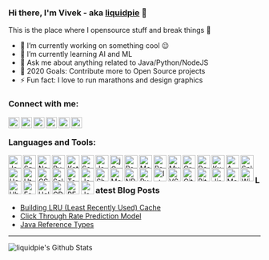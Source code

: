 ### Hi there, I'm Vivek - aka [liquidpie][website] 👋
This is the place where I opensource stuff and break things :rofl:

- 🔭 I’m currently working on something cool :wink:
- 🌱 I’m currently learning AI and ML
- 💬 Ask me about anything related to Java/Python/NodeJS
- 🥅 2020 Goals: Contribute more to Open Source projects
- ⚡ Fun fact: I love to run marathons and design graphics 


### Connect with me:

[<img align="left" alt="vivekjaiswal.me" width="22px" src="https://img.icons8.com/ios/50/000000/share-2.png" />][website]
[<img align="left" alt="liquidpie | Stackoverflow" width="22px" src="https://img.icons8.com/ios/50/000000/stackoverflow.png" />][stackoverflow]
[<img align="left" alt="liquidpie | Twitter" width="22px" src="https://img.icons8.com/ios/50/000000/twitter.png" />][twitter]
[<img align="left" alt="liquidpie | LinkedIn" width="22px" src="https://img.icons8.com/ios/50/000000/linkedin.png" />][linkedin]
[<img align="left" alt="liquidpie | Quora" width="22px" src="https://img.icons8.com/windows/32/000000/quora.png" />][quora]
[<img align="left" alt="liquidpie | Medium" width="22px" src="https://img.icons8.com/ios/50/000000/medium-logo.png" />][medium]

<br />

### Languages and Tools:

[<img align="left" alt="Java" width="26px" src="https://img.icons8.com/dusk/64/000000/java-coffee-cup-logo.png" />][website]
[<img align="left" alt="Spring" width="26px" src="https://img.icons8.com/color/48/000000/spring-logo.png" />][website]
[<img align="left" alt="NodeJS" width="26px" src="https://img.icons8.com/color/48/000000/nodejs.png" />][website]
[<img align="left" alt="Pyhton" width="26px" src="https://img.icons8.com/color/48/000000/python.png" />][website]
[<img align="left" alt="Kotlin" width="26px" src="https://img.icons8.com/color/48/000000/kotlin.png" />][website]
[<img align="left" alt="Scala" width="26px" src="https://img.icons8.com/dusk/64/000000/scala.png" />][website]
[<img align="left" alt="Javascript" width="26px" src="https://img.icons8.com/color/48/000000/javascript.png" />][website]
[<img align="left" alt="jQuery" width="26px" src="https://img.icons8.com/ios-filled/50/000000/jquery.png" />][website]
[<img align="left" alt="PostgreSQL" width="26px" src="https://img.icons8.com/color/48/000000/postgreesql.png" />][website]
[<img align="left" alt="MongoDB" width="26px" src="https://img.icons8.com/color/48/000000/mongodb.png" />][website]
[<img align="left" alt="Redis" width="26px" src="https://img.icons8.com/color/48/000000/redis.png" />][website]
[<img align="left" alt="MySQL" width="26px" src="https://img.icons8.com/office/80/000000/mysql.png" />][website]
[<img align="left" alt="GraphQL" width="26px" src="https://img.icons8.com/color/48/000000/graphql.png" />][website]
[<img align="left" alt="Docker" width="26px" src="https://img.icons8.com/color/48/000000/docker.png" />][website]
[<img align="left" alt="Kubernetes" width="26px" src="https://img.icons8.com/color/48/000000/kubernetes.png" />][website]
[<img align="left" alt="AWS" width="26px" src="https://img.icons8.com/color/48/000000/amazon-web-services.png" />][website]
[<img align="left" alt="Splunk" width="26px" src="https://img.icons8.com/color/48/000000/splunk.png" />][website]
[<img align="left" alt="Heroku" width="26px" src="https://img.icons8.com/color/48/000000/heroku.png" />][website]
[<img align="left" alt="Html5" width="26px" src="https://img.icons8.com/color/48/000000/html-5.png" />][website]
[<img align="left" alt="CSS3" width="26px" src="https://img.icons8.com/dusk/48/000000/css3.png" />][website]
[<img align="left" alt="Salesforce" width="26px" src="https://img.icons8.com/color/48/000000/salesforce.png" />][website]
[<img align="left" alt="Tomcat" width="26px" src="https://img.icons8.com/color/48/000000/tomcat.png" />][website]
[<img align="left" alt="Jenkins" width="26px" src="https://img.icons8.com/color/48/000000/jenkins.png" />][website]
[<img align="left" alt="Shell" width="26px" src="https://img.icons8.com/fluent/48/000000/console.png" />][website]
[<img align="left" alt="Matlab" width="26px" src="https://img.icons8.com/nolan/64/matlab.png" />][website]
[<img align="left" alt="NPM" width="26px" src="https://img.icons8.com/color/48/000000/npm.png" />][website]
[<img align="left" alt="PyCharm" width="26px" src="https://img.icons8.com/color/48/000000/pycharm.png" />][website]
[<img align="left" alt="IntelliJ" width="26px" src="https://img.icons8.com/color/48/000000/intellij-idea.png" />][website]
[<img align="left" alt="VS Code" width="26px" src="https://img.icons8.com/fluent/48/000000/visual-studio-code-2019.png" />][website]
[<img align="left" alt="Git" width="26px" src="https://img.icons8.com/color/48/000000/git.png" />][website]
[<img align="left" alt="Bitbucket" width="26px" src="https://img.icons8.com/color/48/000000/bitbucket.png" />][website]
[<img align="left" alt="Jira" width="26px" src="https://img.icons8.com/color/48/000000/jira.png" />][website]
[<img align="left" alt="MacOS" width="26px" src="https://img.icons8.com/color/48/000000/mac-logo.png" />][website]
[<img align="left" alt="Windows" width="26px" src="https://img.icons8.com/color/48/000000/windows-10.png" />][website]
[<img align="left" alt="Ubuntu" width="26px" src="https://img.icons8.com/color/48/000000/ubuntu--v1.png" />][website]
[<img align="left" alt="Fedora" width="26px" src="https://img.icons8.com/windows/50/000000/fedora.png" />][website]
[<img align="left" alt="Helm" width="26px" src="https://img.icons8.com/ultraviolet/24/000000/ship-wheel.png" />][website]
[<img align="left" alt="CD" width="26px" src="https://img.icons8.com/color/48/000000/deployment.png" />][website]
[<img align="left" alt="REST" width="26px" src="https://img.icons8.com/color/48/000000/api-settings.png" />][website]
[<img align="left" alt="Json" width="26px" src="https://img.icons8.com/nolan/48/json.png" />][website]

<br />

### Latest Blog Posts
<!-- BLOG-POST-LIST:START -->
- [Building LRU (Least Recently Used) Cache](https://www.vivekjaiswal.me/2018/Building-LRU-Least-Recently-Used-Cache)
- [Click Through Rate Prediction Model](https://www.vivekjaiswal.me/2018/Click-Through-Rate-Prediction-Model)
- [Java Reference Types](https://www.vivekjaiswal.me/2018/Java-Reference-Types/)
<!-- BLOG-POST-LIST:END -->

---

<img align="left" alt="liquidpie's Github Stats" src="https://github-readme-stats.vercel.app/api?username=liquidpie&show_icons=true&hide_border=true&include_all_commits=true&count_private=true&theme=onedark" />


[website]: https://vivekjaiswal.me
[twitter]: https://twitter.com/vivekjaiswal22
[linkedin]: https://linkedin.com/in/vivek223
[quora]: https://www.quora.com/profile/Vivek-Jaiswal-13
[medium]: https://medium.com/@liquidpie
[stackoverflow]: https://stackoverflow.com/users/2596827/liquidpie?tab=profile
